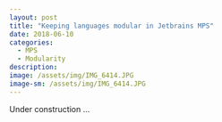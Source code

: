 ```yaml
---
layout: post
title: "Keeping languages modular in Jetbrains MPS"
date: 2018-06-10
categories:
  - MPS
  - Modularity
description:
image: /assets/img/IMG_6414.JPG
image-sm: /assets/img/IMG_6414.JPG
---
```

Under construction ...
